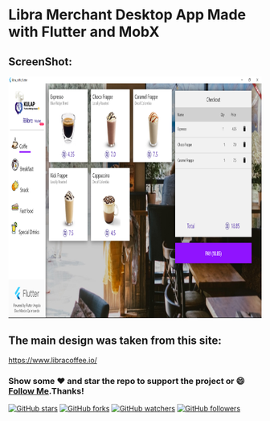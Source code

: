 # Libra Merchant Desktop App Made with Flutter and MobX

## ScreenShot:
<img  height="480px" style="margin-right:10px;" src="assets/screenshot/0.PNG">

## The main design was taken from this site:
https://www.libracoffee.io/
 
### Show some :heart: and star the repo to support the project or :smile:[Follow Me](https://github.com/marcioquimbundo).Thanks!
[![GitHub stars](https://img.shields.io/github/stars/marcioquimbundo/libra_merchant_desktop_flutter.svg?style=social&label=Star)](https://github.com/MarcioQuimbundo/libra_merchant_desktop_flutter) [![GitHub forks](https://img.shields.io/github/forks/marcioquimbundo/libra_merchant_desktop_flutter.svg?style=social&label=Fork)](https://github.com/MarcioQuimbundo/libra_merchant_desktop_flutter/fork) [![GitHub watchers](https://img.shields.io/github/watchers/marcioquimbundo/libra_merchant_desktop_flutter.svg?style=social&label=Watch)](https://github.com/MarcioQuimbundo/libra_merchant_desktop_flutter) [![GitHub followers](https://img.shields.io/github/followers/marcioquimbundo.svg?style=social&label=Follow)](https://github.com/MarcioQuimbundo/)  
